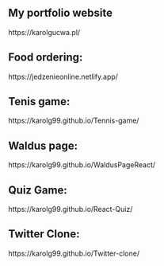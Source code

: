 <h2>My portfolio website</h2> <p>https://karolgucwa.pl/</p>
<h2>Food ordering:</h2> <p>https://jedzenieonline.netlify.app/</p>
<h2>Tenis game:</h2> <p>https://karolg99.github.io/Tennis-game/</p>
<h2>Waldus page:</h2> <p>https://karolg99.github.io/WaldusPageReact/</p>
<h2>Quiz Game:</h2> <p>https://karolg99.github.io/React-Quiz/</p>
<h2>Twitter Clone:</h2> <p>https://karolg99.github.io/Twitter-clone/</p>


<!---
KarolG99/KarolG99 is a ✨ special ✨ repository because its `README.md` (this file) appears on your GitHub profile.
You can click the Preview link to take a look at your changes.
--->
